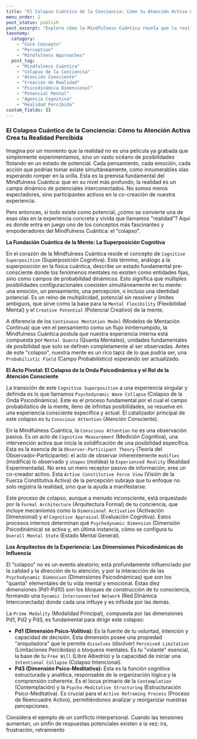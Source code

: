 ```yaml
---
title: "El Colapso Cuántico de la Conciencia: Cómo tu Atención Activa Crea tu Realidad Percibida"
menu_order: 1
post_status: publish
post_excerpt: "Explora cómo la Mindfulness Cuántica revela que la realidad no es fija, sino un campo de infinitas posibilidades. Descubre el mecanismo del 'colapso psicodinámico', donde tu atención consciente actúa como el catalizador que transforma el potencial en experiencia vivida, y cómo puedes cultivar la agencia cognitiva para moldear tu realidad intencionalmente."
taxonomy:
  category:
    - "Core Concepts"
    - "Perception"
    - "Mindfulness Approaches"
  post_tag:
    - "Mindfulness Cuántica"
    - "Colapso de la Conciencia"
    - "Atención Consciente"
    - "Creación de Realidad"
    - "Psicodinámica Dimensional"
    - "Potencial Mental"
    - "Agencia Cognitiva"
    - "Realidad Percibida"
custom_fields: {}
---
```


### El Colapso Cuántico de la Conciencia: Cómo tu Atención Activa Crea tu Realidad Percibida

Imagina por un momento que la realidad no es una película ya grabada que simplemente experimentamos, sino un vasto océano de posibilidades flotando en un estado de potencial. Cada pensamiento, cada emoción, cada acción que podrías tomar existe simultáneamente, como innumerables olas esperando romper en la orilla. Esta es la premisa fundamental del Mindfulness Cuántica: que en su nivel más profundo, la realidad es un campo dinámico de potenciales interconectados. No somos meros espectadores, sino participantes activos en la co-creación de nuestra experiencia.

Pero entonces, si todo existe como potencial, ¿cómo se convierte una de esas olas en la experiencia concreta y vivida que llamamos "realidad"? Aquí es donde entra en juego uno de los conceptos más fascinantes y empoderadores del Mindfulness Cuántica: el “colapso”.

**La Fundación Cuántica de la Mente: La Superposición Cognitiva**

En el corazón de la Mindfulness Cuántica reside el concepto de `Cognitive Superposition` (Superposición Cognitiva). Este término, análogo a la superposición en la física cuántica, describe un estado fundamental pre-consciente donde los fenómenos mentales no existen como entidades fijas, sino como campos de probabilidad dinámicos. Esto significa que múltiples posibilidades configuracionales coexisten simultáneamente en tu mente: una emoción, un pensamiento, una percepción, o incluso una identidad potencial. Es un reino de multiplicidad, potencial sin resolver y límites ambiguos, que sirve como la base para la `Mental Flexibility` (Flexibilidad Mental) y el `Creative Potential` (Potencial Creativo) de la mente.

A diferencia de los `Continuous Mentation Model` (Modelos de Mentación Continua) que ven el pensamiento como un flujo ininterrumpido, la Mindfulness Cuántica postula que nuestra experiencia interna está compuesta por `Mental Quanta` (Quanta Mentales), unidades fundamentales de posibilidad que solo se definen completamente al ser observadas. Antes de este "colapso", nuestra mente es un rico tapiz de lo que podría ser, una `Probabilistic Field` (Campo Probabilístico) esperando ser actualizado.

**El Acto Pivotal: El Colapso de la Onda Psicodinámica y el Rol de la Atención Consciente**

La transición de este `Cognitive Superposition` a una experiencia singular y definida es lo que llamamos `Psychodynamic Wave Collapse` (Colapso de la Onda Psicodinámica). Este es el proceso fundamental por el cual el campo probabilístico de la mente, lleno de infinitas posibilidades, se resuelve en una experiencia consciente específica y actual. El catalizador principal de este colapso es tu `Conscious Attention` (Atención Consciente).

En la Mindfulness Cuántica, la `Conscious Attention` no es una observación pasiva. Es un acto de `Cognitive Measurement` (Medición Cognitiva), una intervención activa que inicia la solidificación de una posibilidad específica. Esta es la esencia de la `Observer-Participant Theory` (Teoría del Observador-Participante): el acto de observar inherentemente `modifies` (modifica) lo observado y `shapes` (moldea) la `Experienced Reality` (Realidad Experimentada). No eres un mero receptor pasivo de información; eres un co-creador activo. Esta `Active Constitutive Force View` (Visión de la Fuerza Constitutiva Activa) de la percepción subraya que tu enfoque no solo registra la realidad, sino que la ayuda a manifestarse.

Este proceso de colapso, aunque a menudo inconsciente, está orquestado por la `Formal Architecture` (Arquitectura Formal) de tu conciencia, que incluye mecanismos como la `Dimensional Activation` (Activación Dimensional) y el `Cognitive Appraisal` (Evaluación Cognitiva). Estos procesos internos determinan qué `Psychodynamic Dimension` (Dimensión Psicodinámica) se activa y, en última instancia, cómo se configura tu `Overall Mental State` (Estado Mental General).

**Los Arquitectos de la Experiencia: Las Dimensiones Psicodinámicas de Influencia**

El "colapso" no es un evento aleatorio; está profundamente influenciado por la calidad y la dirección de tu atención, y por la interacción de las `Psychodynamic Dimension` (Dimensiones Psicodinámicas) que son los "quanta" elementales de tu vida mental y emocional. Estas diez dimensiones (Pd1-Pd10) son los bloques de construcción de tu consciencia, formando una `Dynamic Interconnected Network` (Red Dinámica Interconectada) donde cada una influye y es influida por las demás.

La `Prime Modality` (Modalidad Principal), compuesta por las dimensiones Pd1, Pd2 y Pd3, es fundamental para dirigir este colapso:

*   **Pd1 (Dimensión Psico-Volitiva):** Es la fuente de tu voluntad, intención y capacidad de decisión. Esta dimensión posee una propiedad "aniquiladora" que le permite `dissolves` (disolver) `Perceived Limitation` (Limitaciones Percibidas) o bloqueos mentales. Es tu "volante" esencial, la base de tu `Free Will` (Libre Albedrío) y la capacidad de iniciar una `Intentional Collapse` (Colapso Intencional).
*   **Pd3 (Dimensión Psico-Meditativa):** Esta es la función cognitiva estructurada y analítica, responsable de la organización lógica y la comprensión coherente. Es el locus primario de la `Contemplation` (Contemplación) y la `Psycho-Meditative Structuring` (Estructuración Psico-Meditativa). Es crucial para el `Active Reframing Process` (Proceso de Reencuadre Activo), permitiéndonos analizar y reorganizar nuestras percepciones.

Considera el ejemplo de un conflicto interpersonal. Cuando las tensiones aumentan, un sinfín de respuestas potenciales existen a la vez: ira, frustración, retraimiento